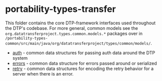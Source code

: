# portability-types-transfer

This folder contains the core DTP-framework interfaces used throughout the DTP's codebase.
For more general, common models see the `org.datatransferproject.types.common.models.*`
packages over in `/portability-types-common/src/main/java/org/datatransferproject/types/common/models/`.

 - [auth](src/main/java/org/datatransferproject/types/transfer/auth) -
   common data structures for passing auth data around the DTP system 
 - [errors](src/main/java/org/datatransferproject/types/transfer/errors) -
   common data structure for errors passed around or serialized
 - [retry](src/main/java/org/datatransferproject/types/transfer/retry) -
   common data structures for encoding the retry behavior for a server when
   there is an error.
